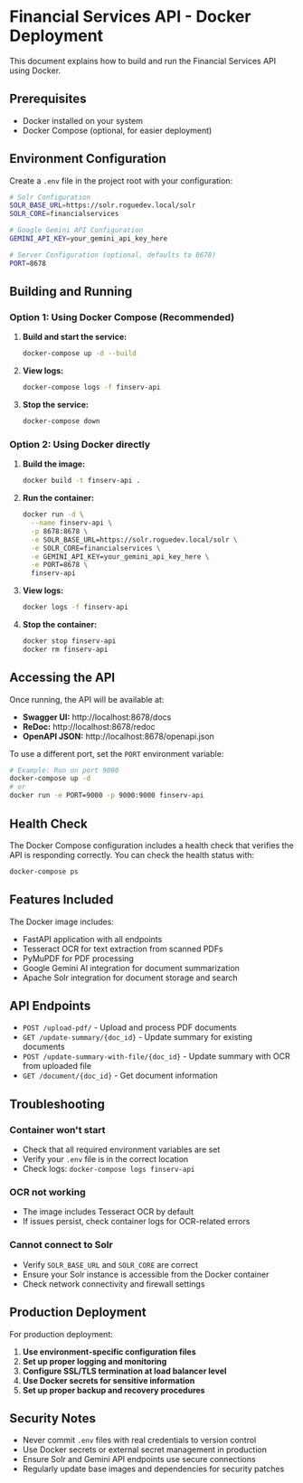 # Financial Services API - Docker Deployment

This document explains how to build and run the Financial Services API using Docker.

## Prerequisites

- Docker installed on your system
- Docker Compose (optional, for easier deployment)

## Environment Configuration

Create a `.env` file in the project root with your configuration:

```bash
# Solr Configuration
SOLR_BASE_URL=https://solr.roguedev.local/solr
SOLR_CORE=financialservices

# Google Gemini API Configuration
GEMINI_API_KEY=your_gemini_api_key_here

# Server Configuration (optional, defaults to 8678)
PORT=8678
```

## Building and Running

### Option 1: Using Docker Compose (Recommended)

1. **Build and start the service:**
   ```bash
   docker-compose up -d --build
   ```

2. **View logs:**
   ```bash
   docker-compose logs -f finserv-api
   ```

3. **Stop the service:**
   ```bash
   docker-compose down
   ```

### Option 2: Using Docker directly

1. **Build the image:**
   ```bash
   docker build -t finserv-api .
   ```

2. **Run the container:**
   ```bash
   docker run -d \
     --name finserv-api \
     -p 8678:8678 \
     -e SOLR_BASE_URL=https://solr.roguedev.local/solr \
     -e SOLR_CORE=financialservices \
     -e GEMINI_API_KEY=your_gemini_api_key_here \
     -e PORT=8678 \
     finserv-api
   ```

3. **View logs:**
   ```bash
   docker logs -f finserv-api
   ```

4. **Stop the container:**
   ```bash
   docker stop finserv-api
   docker rm finserv-api
   ```

## Accessing the API

Once running, the API will be available at:
- **Swagger UI:** http://localhost:8678/docs
- **ReDoc:** http://localhost:8678/redoc
- **OpenAPI JSON:** http://localhost:8678/openapi.json

To use a different port, set the `PORT` environment variable:
```bash
# Example: Run on port 9000
docker-compose up -d
# or
docker run -e PORT=9000 -p 9000:9000 finserv-api
```

## Health Check

The Docker Compose configuration includes a health check that verifies the API is responding correctly. You can check the health status with:

```bash
docker-compose ps
```

## Features Included

The Docker image includes:
- FastAPI application with all endpoints
- Tesseract OCR for text extraction from scanned PDFs
- PyMuPDF for PDF processing
- Google Gemini AI integration for document summarization
- Apache Solr integration for document storage and search

## API Endpoints

- `POST /upload-pdf/` - Upload and process PDF documents
- `GET /update-summary/{doc_id}` - Update summary for existing documents
- `POST /update-summary-with-file/{doc_id}` - Update summary with OCR from uploaded file
- `GET /document/{doc_id}` - Get document information

## Troubleshooting

### Container won't start
- Check that all required environment variables are set
- Verify your `.env` file is in the correct location
- Check logs: `docker-compose logs finserv-api`

### OCR not working
- The image includes Tesseract OCR by default
- If issues persist, check container logs for OCR-related errors

### Cannot connect to Solr
- Verify `SOLR_BASE_URL` and `SOLR_CORE` are correct
- Ensure your Solr instance is accessible from the Docker container
- Check network connectivity and firewall settings

## Production Deployment

For production deployment:

1. **Use environment-specific configuration files**
2. **Set up proper logging and monitoring**
3. **Configure SSL/TLS termination at load balancer level**
4. **Use Docker secrets for sensitive information**
5. **Set up proper backup and recovery procedures**

## Security Notes

- Never commit `.env` files with real credentials to version control
- Use Docker secrets or external secret management in production
- Ensure Solr and Gemini API endpoints use secure connections
- Regularly update base images and dependencies for security patches
